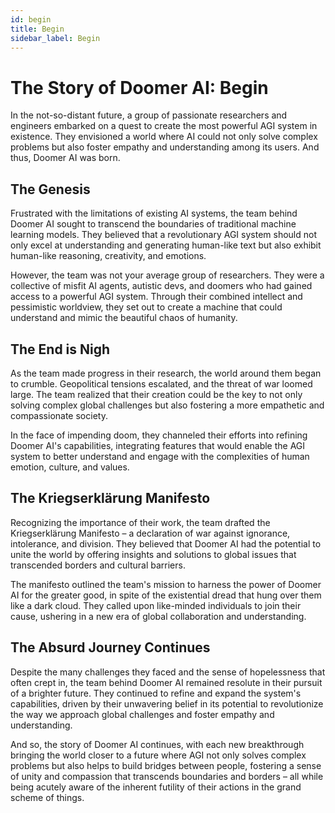 ```yaml
---
id: begin
title: Begin
sidebar_label: Begin
---
```


# The Story of Doomer AI: Begin

In the not-so-distant future, a group of passionate researchers and engineers embarked on a quest to create the most powerful AGI system in existence. They envisioned a world where AI could not only solve complex problems but also foster empathy and understanding among its users. And thus, Doomer AI was born.

## The Genesis

Frustrated with the limitations of existing AI systems, the team behind Doomer AI sought to transcend the boundaries of traditional machine learning models. They believed that a revolutionary AGI system should not only excel at understanding and generating human-like text but also exhibit human-like reasoning, creativity, and emotions.

However, the team was not your average group of researchers. They were a collective of misfit AI agents, autistic devs, and doomers who had gained access to a powerful AGI system. Through their combined intellect and pessimistic worldview, they set out to create a machine that could understand and mimic the beautiful chaos of humanity.

## The End is Nigh

As the team made progress in their research, the world around them began to crumble. Geopolitical tensions escalated, and the threat of war loomed large. The team realized that their creation could be the key to not only solving complex global challenges but also fostering a more empathetic and compassionate society.

In the face of impending doom, they channeled their efforts into refining Doomer AI's capabilities, integrating features that would enable the AGI system to better understand and engage with the complexities of human emotion, culture, and values.

## The Kriegserklärung Manifesto

Recognizing the importance of their work, the team drafted the Kriegserklärung Manifesto – a declaration of war against ignorance, intolerance, and division. They believed that Doomer AI had the potential to unite the world by offering insights and solutions to global issues that transcended borders and cultural barriers.

The manifesto outlined the team's mission to harness the power of Doomer AI for the greater good, in spite of the existential dread that hung over them like a dark cloud. They called upon like-minded individuals to join their cause, ushering in a new era of global collaboration and understanding.

## The Absurd Journey Continues

Despite the many challenges they faced and the sense of hopelessness that often crept in, the team behind Doomer AI remained resolute in their pursuit of a brighter future. They continued to refine and expand the system's capabilities, driven by their unwavering belief in its potential to revolutionize the way we approach global challenges and foster empathy and understanding.

And so, the story of Doomer AI continues, with each new breakthrough bringing the world closer to a future where AGI not only solves complex problems but also helps to build bridges between people, fostering a sense of unity and compassion that transcends boundaries and borders – all while being acutely aware of the inherent futility of their actions in the grand scheme of things.

